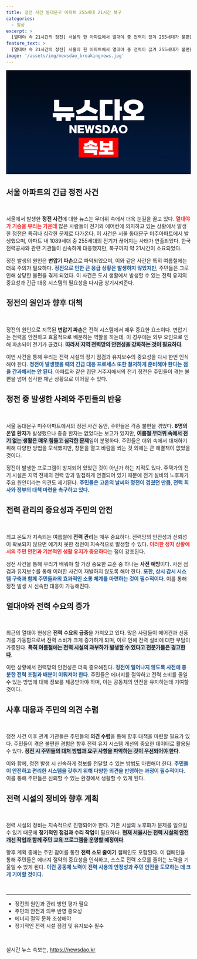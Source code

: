 ```yaml
---
title: 정전 사건 동대문구 아파트 255세대 21시간 복구
categories:
  - 일상
excerpt: >
  [열대야 속 21시간의 정전] 서울의 한 아파트에서 열대야 중 전력이 끊겨 255세대가 불편을 겪었다. 변압기 파손으로 발생한 이 사고는 폭염 속 주민들에게 더욱 극심한 스트레스를 안겼다. 8명의 온열 환자 발생에도 중증 환자는 없어 다행.
feature_text: >
  [열대야 속 21시간의 정전] 서울의 한 아파트에서 열대야 중 전력이 끊겨 255세대가 불편을 겪었다. 변압기 파손으로 발생한 이 사고는 폭염 속 주민들에게 더욱 극심한 스트레스를 안겼다. 8명의 온열 환자 발생에도 중증 환자는 없어 다행.
image: '/assets/img/newsdao_breakingnews.jpg'
---
```


<p><img src="/assets/img/newsdao_breakingnews.jpg" alt="pcversion 속보" /></p>

<h2 data-ke-size="size26">서울 아파트의 긴급 정전 사건</h2>

<p data-ke-size="size16">&nbsp;</p> 

<p>서울에서 발생한 <b>정전 사건</b>에 대한 뉴스는 무더위 속에서 더욱 눈길을 끌고 있다. <b><span style="color: #ee2323;">열대야가 기승을 부리는 가운데</span></b> 많은 사람들이 전기와 에어컨에 의지하고 있는 상황에서 발생한 정전은 특히나 심각한 문제로 다가온다. 이 사건은 서울 동대문구 미주아파트에서 발생했으며, 아파트 내 1089세대 중 255세대의 전기가 끊어지는 사태가 연출되었다. 한국전력공사와 관련 기관들이 신속하게 대응했지만, 복구까지 약 21시간이 소요되었다.</p>

<p>정전 발생의 원인은 <b>변압기 파손</b>으로 파악되었으며, 이와 같은 사건은 특히 여름철에는 더욱 주의가 필요하다. <b><span style="color: #1a5490;">정전으로 인한 큰 응급 상황은 발생하지 않았지만</span></b>, 주민들은 그로 인해 상당한 불편을 겪게 되었다. 이 사건은 도시 생활에서 발생할 수 있는 전력 유지의 중요성과 긴급 대응 시스템의 필요성을 다시금 상기시켜준다. </p>

<h2 data-ke-size="size26">정전의 원인과 향후 대책</h2>

<p data-ke-size="size16">&nbsp;</p> 

<p>정전의 원인으로 지목된 <b>변압기 파손</b>은 전력 시스템에서 매우 중요한 요소이다. 변압기는 전력을 안전하고 효율적으로 배분하는 역할을 하는데, 이 경우에는 외부 요인으로 인해 파손되어 전기가 끊겼다. <b><span style="background-color: #21538527;">따라서 지역 전력망의 안전성을 강화하는 것이 필요하다</span></b>.</p>

<p>이번 사건을 통해 우리는 전력 시설의 정기 점검과 유지보수의 중요성을 다시 한번 인식해야 한다. <b><span style="color: #1a5490;">정전이 발생했을 때의 긴급 대응 프로세스 또한 철저하게 준비해야 한다는 점을 간과해서는 안 된다</span></b>. 아파트와 같은 집단 거주지에서의 전기 정전은 주민들이 겪는 불편을 넘어 심각한 재난 상황으로 이어질 수 있다.</p>

<h2 data-ke-size="size26">정전 중 발생한 사례와 주민들의 반응</h2>

<p data-ke-size="size16">&nbsp;</p> 

<p>서울 동대문구 미주아파트에서의 정전 사건 동안, 주민들은 각종 불편을 겪었다. <b>8명의 온열 환자</b>가 발생했으나 중증 환자는 없었다는 보고가 있지만, <b><span style="background-color: #21538527;">여름철 무더위 속에서 전기 없는 생활은 매우 힘들고 심각한 문제</span></b>임이 분명하다. 주민들은 더위 속에서 대처하기 위해 다양한 방법을 모색했지만, 창문을 열고 바람을 쐬는 것 외에는 큰 해결책이 없었을 것이다. </p>

<p>정전이 발생한 프로그램이 방치되어 있었던 것이 아닌가 하는 지적도 있다. 주택가의 전기 시설은 지역 전체의 전력 망과 밀접하게 연결되어 있기 때문에 전기 설비의 노후화가 주요 원인이라는 의견도 제기된다. <b><span style="color: #1a5490;">주민들은 고온의 날씨와 정전이 겹쳤던 만큼, 전력 회사와 정부의 대책 마련을 촉구하고 있다</span></b>.</p>

<h2 data-ke-size="size26">전력 관리의 중요성과 주민의 안전</h2>

<p data-ke-size="size16">&nbsp;</p> 

<p>최고 온도가 지속되는 여름철에 <b>전력 관리</b>는 매우 중요하다. 전력망의 안전성과 신뢰성이 확보되지 않으면 예기치 못한 정전이 지속적으로 발생할 수 있다. <b><span style="color: #ee2323;">이러한 정지 상황에서의 주민 안전과 기본적인 생활 유지가 중요하다</span></b>는 점이 강조된다.</p>

<p>정전 사건을 통해 우리가 배워야 할 가장 중요한 교훈 중 하나는 <b>사전 예방</b>이다. 사전 점검과 유지보수를 통해 이러한 사건이 재발하지 않도록 해야 한다. <b><span style="color: #1a5490;">또한, 상시 감시 시스템 구축과 함께 주민들과의 효과적인 소통 체계를 마련하는 것이 필수적이다</span></b>. 이를 통해 정전 발생 시 신속한 대응이 가능해진다.</p>

<h2 data-ke-size="size26">열대야와 전력 수요의 증가</h2>

<p data-ke-size="size16">&nbsp;</p> 

<p>최근의 열대야 현상은 <b>전력 수요의 급증</b>을 가져오고 있다. 많은 사람들이 에어컨과 선풍기를 가동함으로써 전력 소비가 크게 증가하게 되며, 이로 인해 전력 설비에 대한 부담이 가중된다. <b><span style="background-color: #21538527;">특히 여름철에는 전력 시설의 과부하가 발생할 수 있다고 전문가들은 경고한다</span></b>.</p>

<p>이런 상황에서 전력망의 안전성은 더욱 중요해진다. <b><span style="color: #1a5490;">정전이 일어나지 않도록 사전에 충분한 전력 조절과 배분이 이뤄져야 한다</span></b>. 주민들은 에너지를 절약하고 전력 소비를 줄일 수 있는 방법에 대해 정보를 제공받아야 하며, 이는 공동체의 안전을 유지하는데 기여할 것이다.</p>

<h2 data-ke-size="size26">사후 대응과 주민의 의견 수렴</h2>

<p data-ke-size="size16">&nbsp;</p> 

<p>정전 사건 이후 관계 기관들은 주민들의 <b>의견 수렴</b>을 통해 향후 대책을 마련할 필요가 있다. 주민들이 겪은 불편한 경험은 향후 전력 유지 시스템 개선의 중요한 데이터로 활용될 수 있다. <b><span style="background-color: #21538527;">정전 시 주민들의 대처 방법과 요구 사항을 파악하는 것이 우선되어야 한다</span></b>.</p>

<p>이와 함께, 정전 발생 시 신속하게 정보를 전달할 수 있는 방법도 마련해야 한다. <b><span style="color: #1a5490;">주민들이 안전하고 편리한 시스템을 갖추기 위해 다양한 의견을 반영하는 과정이 필수적이다</span></b>. 이를 통해 주민들은 신뢰할 수 있는 환경에서 생활할 수 있게 된다.</p>

<h2 data-ke-size="size26">전력 시설의 정비와 향후 계획</h2>

<p data-ke-size="size16">&nbsp;</p> 

<p>전력 시설의 정비는 지속적으로 진행되어야 한다. 기존 시설의 노후화가 문제를 일으킬 수 있기 때문에 <b>정기적인 점검과 수리 작업</b>이 필요하다. <b><span style="background-color: #21538527;">현재 서울시는 전력 시설의 안전 개선 작업과 함께 주민 교육 프로그램을 운영할 예정이다</span></b>.</p>

<p>향후 계획 중에는 주민 참여를 통한 <b>전력 소모 줄이기</b> 캠페인도 포함된다. 이 캠페인을 통해 주민들은 에너지 절약의 중요성을 인식하고, 스스로 전력 소모를 줄이는 노력을 기울일 수 있게 된다. <b><span style="color: #1a5490;">이런 공동체 노력이 전력 사용의 안정성과 주민 안전을 도모하는 데 크게 기여할 것이다</span></b>. </p>

<p data-ke-size="size16">&nbsp;</p>

<hr>

<ul>
<li>정전의 원인과 관리 방안 평가 필요</li>
<li>주민의 안전과 의무 반영 중요성</li>
<li>에너지 절약 문화 조성해야</li>
<li>정기적인 전력 시설 점검 및 유지보수 필수</li>
</ul>

<p data-ke-size="size16">&nbsp;</p>
실시간 뉴스 속보는, <a href="https://newsdao.kr" rel="dofollow">https://newsdao.kr</a>


